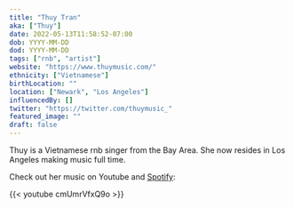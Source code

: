 ```yaml
---
title: "Thuy Tran"
aka: ["Thuy"]
date: 2022-05-13T11:58:52-07:00
dob: YYYY-MM-DD
dod: YYYY-MM-DD
tags: ["rnb", "artist"]
website: "https://www.thuymusic.com/"
ethnicity: ["Vietnamese"]
birthLocation: ""
location: ["Newark", "Los Angeles"]
influencedBy: []
twitter: "https://twitter.com/thuymusic_"
featured_image: ""
draft: false
---
```


Thuy is a Vietnamese rnb singer from the Bay Area. She now resides in Los Angeles making music full time.

Check out her music on Youtube and [Spotify](https://open.spotify.com/artist/3R80OE4RViOWbnuvqh0j8a):

{{< youtube cmUmrVfxQ9o >}}
